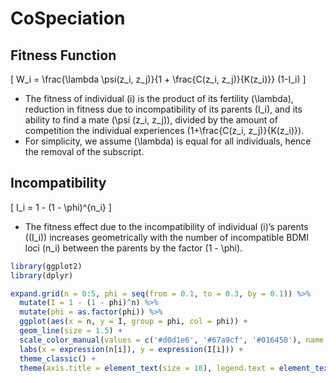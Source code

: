 # CoSpeciation

## Fitness Function

\[
W_i = \frac{\lambda \psi(z_i, z_j)}{1 + \frac{C(z_i, z_j)}{K(z_i)}} (1-I_i)
\]

- The fitness of individual \(i\) is the product of its fertility \(\lambda\), reduction in fitness due to incompatibility of its parents \(I_i\), and its ability to find a mate \(\psi (z_i, z_j)\), divided by the amount of competition the individual experiences \(1+\frac{C(z_i, z_j)}{K(z_i)}\).
- For simplicity, we assume \(\lambda\) is equal for all individuals, hence the removal of the subscript.

## Incompatibility

\[
I_i = 1 - (1 - \phi)^{n_i}
\]

- The fitness effect due to the incompatibility of individual \(i\)’s parents (\(I_i\)) increases geometrically with the number of incompatible BDMI loci \(n_i\) between the parents by the factor \(1 - \phi\).

```r
library(ggplot2)
library(dplyr)

expand.grid(n = 0:5, phi = seq(from = 0.1, to = 0.3, by = 0.1)) %>%
  mutate(I = 1 - (1 - phi)^n) %>%
  mutate(phi = as.factor(phi)) %>%
  ggplot(aes(x = n, y = I, group = phi, col = phi)) + 
  geom_line(size = 1.5) +
  scale_color_manual(values = c('#d0d1e6', '#67a9cf', '#016450'), name = expression(phi)) +
  labs(x = expression(n[i]), y = expression(I[i])) +
  theme_classic() +
  theme(axis.title = element_text(size = 18), legend.text = element_text(size = 15), legend.title = element_text(size = 17), axis.text = element_text(size = 15))
